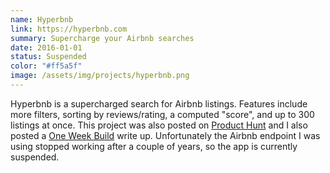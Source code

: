 ```yaml
---
name: Hyperbnb
link: https://hyperbnb.com
summary: Supercharge your Airbnb searches
date: 2016-01-01
status: Suspended
color: "#ff5a5f"
image: /assets/img/projects/hyperbnb.png
---
```


Hyperbnb is a supercharged search for Airbnb listings. Features include more filters, sorting by reviews/rating, a computed "score", and up to 300 listings at once. This project was also posted on [Product Hunt](https://www.producthunt.com/posts/hyperbnb) and I also posted a [One Week Build](/2017/01/23/one-week-build-hyperbnb-com/) write up. Unfortunately the Airbnb endpoint I was using stopped working after a couple of years, so the app is currently suspended.
